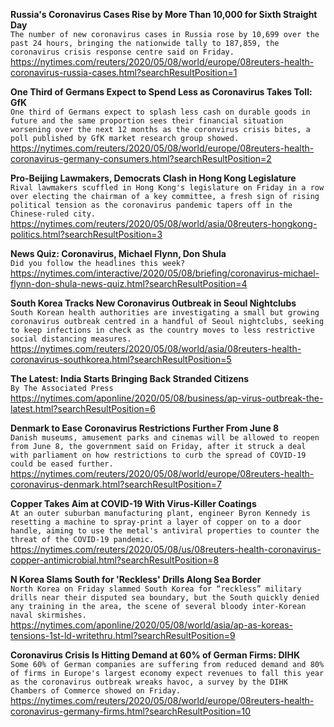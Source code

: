 **Russia's Coronavirus Cases Rise by More Than 10,000 for Sixth Straight Day**\
`The number of new coronavirus cases in Russia rose by 10,699 over the past 24 hours, bringing the nationwide tally to 187,859, the coronavirus crisis response centre said on Friday.`\
https://nytimes.com/reuters/2020/05/08/world/europe/08reuters-health-coronavirus-russia-cases.html?searchResultPosition=1

**One Third of Germans Expect to Spend Less as Coronavirus Takes Toll: GfK**\
`One third of Germans expect to splash less cash on durable goods in future and the same proportion sees their financial situation worsening over the next 12 months as the coronvirus crisis bites, a poll published by GfK market research group showed.`\
https://nytimes.com/reuters/2020/05/08/world/europe/08reuters-health-coronavirus-germany-consumers.html?searchResultPosition=2

**Pro-Beijing Lawmakers, Democrats Clash in Hong Kong Legislature**\
`Rival lawmakers scuffled in Hong Kong's legislature on Friday in a row over electing the chairman of a key committee, a fresh sign of rising political tension as the coronavirus pandemic tapers off in the Chinese-ruled city.`\
https://nytimes.com/reuters/2020/05/08/world/asia/08reuters-hongkong-politics.html?searchResultPosition=3

**News Quiz: Coronavirus, Michael Flynn, Don Shula**\
`Did you follow the headlines this week?`\
https://nytimes.com/interactive/2020/05/08/briefing/coronavirus-michael-flynn-don-shula-news-quiz.html?searchResultPosition=4

**South Korea Tracks New Coronavirus Outbreak in Seoul Nightclubs**\
`South Korean health authorities are investigating a small but growing coronavirus outbreak centred in a handful of Seoul nightclubs, seeking to keep infections in check as the country moves to less restrictive social distancing measures.`\
https://nytimes.com/reuters/2020/05/08/world/asia/08reuters-health-coronavirus-southkorea.html?searchResultPosition=5

**The Latest: India Starts Bringing Back Stranded Citizens**\
`By The Associated Press`\
https://nytimes.com/aponline/2020/05/08/business/ap-virus-outbreak-the-latest.html?searchResultPosition=6

**Denmark to Ease Coronavirus Restrictions Further From June 8**\
`Danish museums, amusement parks and cinemas will be allowed to reopen from June 8, the government said on Friday, after it struck a deal with parliament on how restrictions to curb the spread of COVID-19 could be eased further.    `\
https://nytimes.com/reuters/2020/05/08/world/europe/08reuters-health-coronavirus-denmark.html?searchResultPosition=7

**Copper Takes Aim at COVID-19 With Virus-Killer Coatings**\
`At an outer suburban manufacturing plant, engineer Byron Kennedy is resetting a machine to spray-print a layer of copper on to a door handle, aiming to use the metal's antiviral properties to counter the threat of the COVID-19 pandemic.`\
https://nytimes.com/reuters/2020/05/08/us/08reuters-health-coronavirus-copper-antimicrobial.html?searchResultPosition=8

**N Korea Slams South for 'Reckless' Drills Along Sea Border**\
`North Korea on Friday slammed South Korea for “reckless” military drills near their disputed sea boundary, but the South quickly denied any training in the area, the scene of several bloody inter-Korean naval skirmishes.`\
https://nytimes.com/aponline/2020/05/08/world/asia/ap-as-koreas-tensions-1st-ld-writethru.html?searchResultPosition=9

**Coronavirus Crisis Is Hitting Demand at 60% of German Firms: DIHK**\
`Some 60% of German companies are suffering from reduced demand and 80% of firms in Europe's largest economy expect revenues to fall this year as the coronavirus outbreak wreaks havoc, a survey by the DIHK Chambers of Commerce showed on Friday.`\
https://nytimes.com/reuters/2020/05/08/world/europe/08reuters-health-coronavirus-germany-firms.html?searchResultPosition=10

